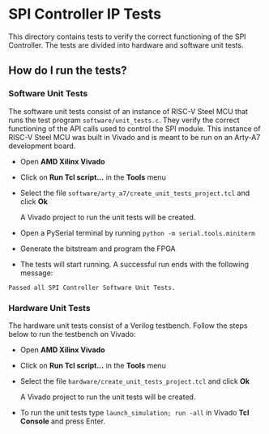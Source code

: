 # SPI Controller IP Tests

This directory contains tests to verify the correct functioning of the SPI Controller. The tests are divided into hardware and software unit tests.

## How do I run the tests?

### Software Unit Tests

The software unit tests consist of an instance of RISC-V Steel MCU that runs the test program `software/unit_tests.c`. They verify the correct functioning of the API calls used to control the SPI module. This instance of RISC-V Steel MCU was built in Vivado and is meant to be run on an Arty-A7 development board.

* Open **AMD Xilinx Vivado**
* Click on **Run Tcl script...** in the **Tools** menu
* Select the file `software/arty_a7/create_unit_tests_project.tcl` and click **Ok**

    A Vivado project to run the unit tests will be created.

* Open a PySerial terminal by running `python -m serial.tools.miniterm`
* Generate the bitstream and program the FPGA
* The tests will start running. A successful run ends with the following message:

```
Passed all SPI Controller Software Unit Tests.
```

### Hardware Unit Tests

The hardware unit tests consist of a Verilog testbench. Follow the steps below to run the testbench on Vivado:

* Open **AMD Xilinx Vivado**
* Click on **Run Tcl script...** in the **Tools** menu
* Select the file `hardware/create_unit_tests_project.tcl` and click **Ok**

    A Vivado project to run the unit tests will be created.

* To run the unit tests type `launch_simulation; run -all` in Vivado **Tcl Console** and press Enter.